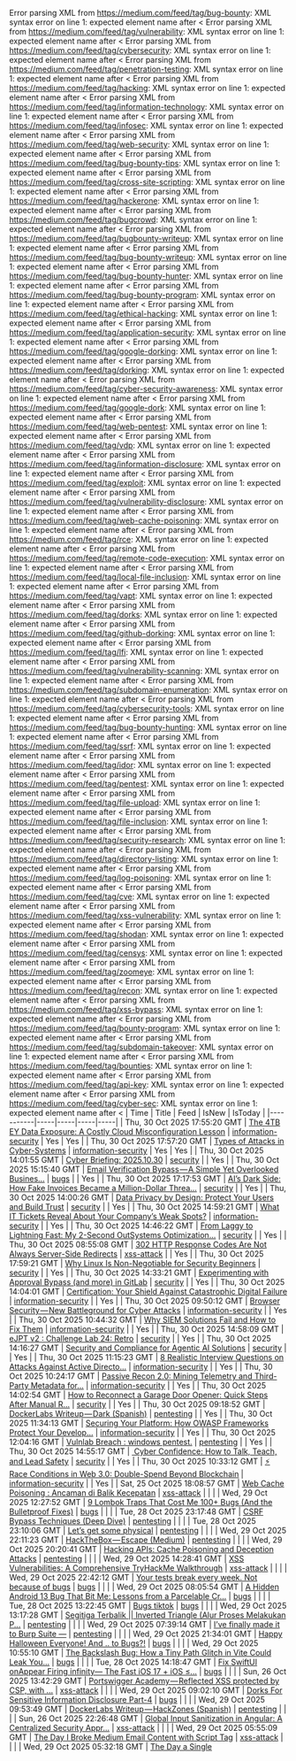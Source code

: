 Error parsing XML from https://medium.com/feed/tag/bug-bounty: XML syntax error on line 1: expected element name after <
Error parsing XML from https://medium.com/feed/tag/vulnerability: XML syntax error on line 1: expected element name after <
Error parsing XML from https://medium.com/feed/tag/cybersecurity: XML syntax error on line 1: expected element name after <
Error parsing XML from https://medium.com/feed/tag/penetration-testing: XML syntax error on line 1: expected element name after <
Error parsing XML from https://medium.com/feed/tag/hacking: XML syntax error on line 1: expected element name after <
Error parsing XML from https://medium.com/feed/tag/information-technology: XML syntax error on line 1: expected element name after <
Error parsing XML from https://medium.com/feed/tag/infosec: XML syntax error on line 1: expected element name after <
Error parsing XML from https://medium.com/feed/tag/web-security: XML syntax error on line 1: expected element name after <
Error parsing XML from https://medium.com/feed/tag/bug-bounty-tips: XML syntax error on line 1: expected element name after <
Error parsing XML from https://medium.com/feed/tag/cross-site-scripting: XML syntax error on line 1: expected element name after <
Error parsing XML from https://medium.com/feed/tag/hackerone: XML syntax error on line 1: expected element name after <
Error parsing XML from https://medium.com/feed/tag/bugcrowd: XML syntax error on line 1: expected element name after <
Error parsing XML from https://medium.com/feed/tag/bugbounty-writeup: XML syntax error on line 1: expected element name after <
Error parsing XML from https://medium.com/feed/tag/bug-bounty-writeup: XML syntax error on line 1: expected element name after <
Error parsing XML from https://medium.com/feed/tag/bug-bounty-hunter: XML syntax error on line 1: expected element name after <
Error parsing XML from https://medium.com/feed/tag/bug-bounty-program: XML syntax error on line 1: expected element name after <
Error parsing XML from https://medium.com/feed/tag/ethical-hacking: XML syntax error on line 1: expected element name after <
Error parsing XML from https://medium.com/feed/tag/application-security: XML syntax error on line 1: expected element name after <
Error parsing XML from https://medium.com/feed/tag/google-dorking: XML syntax error on line 1: expected element name after <
Error parsing XML from https://medium.com/feed/tag/dorking: XML syntax error on line 1: expected element name after <
Error parsing XML from https://medium.com/feed/tag/cyber-security-awareness: XML syntax error on line 1: expected element name after <
Error parsing XML from https://medium.com/feed/tag/google-dork: XML syntax error on line 1: expected element name after <
Error parsing XML from https://medium.com/feed/tag/web-pentest: XML syntax error on line 1: expected element name after <
Error parsing XML from https://medium.com/feed/tag/vdp: XML syntax error on line 1: expected element name after <
Error parsing XML from https://medium.com/feed/tag/information-disclosure: XML syntax error on line 1: expected element name after <
Error parsing XML from https://medium.com/feed/tag/exploit: XML syntax error on line 1: expected element name after <
Error parsing XML from https://medium.com/feed/tag/vulnerability-disclosure: XML syntax error on line 1: expected element name after <
Error parsing XML from https://medium.com/feed/tag/web-cache-poisoning: XML syntax error on line 1: expected element name after <
Error parsing XML from https://medium.com/feed/tag/rce: XML syntax error on line 1: expected element name after <
Error parsing XML from https://medium.com/feed/tag/remote-code-execution: XML syntax error on line 1: expected element name after <
Error parsing XML from https://medium.com/feed/tag/local-file-inclusion: XML syntax error on line 1: expected element name after <
Error parsing XML from https://medium.com/feed/tag/vapt: XML syntax error on line 1: expected element name after <
Error parsing XML from https://medium.com/feed/tag/dorks: XML syntax error on line 1: expected element name after <
Error parsing XML from https://medium.com/feed/tag/github-dorking: XML syntax error on line 1: expected element name after <
Error parsing XML from https://medium.com/feed/tag/lfi: XML syntax error on line 1: expected element name after <
Error parsing XML from https://medium.com/feed/tag/vulnerability-scanning: XML syntax error on line 1: expected element name after <
Error parsing XML from https://medium.com/feed/tag/subdomain-enumeration: XML syntax error on line 1: expected element name after <
Error parsing XML from https://medium.com/feed/tag/cybersecurity-tools: XML syntax error on line 1: expected element name after <
Error parsing XML from https://medium.com/feed/tag/bug-bounty-hunting: XML syntax error on line 1: expected element name after <
Error parsing XML from https://medium.com/feed/tag/ssrf: XML syntax error on line 1: expected element name after <
Error parsing XML from https://medium.com/feed/tag/idor: XML syntax error on line 1: expected element name after <
Error parsing XML from https://medium.com/feed/tag/pentest: XML syntax error on line 1: expected element name after <
Error parsing XML from https://medium.com/feed/tag/file-upload: XML syntax error on line 1: expected element name after <
Error parsing XML from https://medium.com/feed/tag/file-inclusion: XML syntax error on line 1: expected element name after <
Error parsing XML from https://medium.com/feed/tag/security-research: XML syntax error on line 1: expected element name after <
Error parsing XML from https://medium.com/feed/tag/directory-listing: XML syntax error on line 1: expected element name after <
Error parsing XML from https://medium.com/feed/tag/log-poisoning: XML syntax error on line 1: expected element name after <
Error parsing XML from https://medium.com/feed/tag/cve: XML syntax error on line 1: expected element name after <
Error parsing XML from https://medium.com/feed/tag/xss-vulnerability: XML syntax error on line 1: expected element name after <
Error parsing XML from https://medium.com/feed/tag/shodan: XML syntax error on line 1: expected element name after <
Error parsing XML from https://medium.com/feed/tag/censys: XML syntax error on line 1: expected element name after <
Error parsing XML from https://medium.com/feed/tag/zoomeye: XML syntax error on line 1: expected element name after <
Error parsing XML from https://medium.com/feed/tag/recon: XML syntax error on line 1: expected element name after <
Error parsing XML from https://medium.com/feed/tag/xss-bypass: XML syntax error on line 1: expected element name after <
Error parsing XML from https://medium.com/feed/tag/bounty-program: XML syntax error on line 1: expected element name after <
Error parsing XML from https://medium.com/feed/tag/subdomain-takeover: XML syntax error on line 1: expected element name after <
Error parsing XML from https://medium.com/feed/tag/bounties: XML syntax error on line 1: expected element name after <
Error parsing XML from https://medium.com/feed/tag/api-key: XML syntax error on line 1: expected element name after <
Error parsing XML from https://medium.com/feed/tag/cyber-sec: XML syntax error on line 1: expected element name after <
| Time | Title | Feed | IsNew | IsToday |
|-----------|-----|-----|-----|-----|
| Thu, 30 Oct 2025 17:55:20 GMT | [The 4TB EY Data Exposure: A Costly Cloud Misconfiguration Lesson](https://freedium.cfd/https://medium.com/p/c88533741589) | [information-security](https://medium.com/feed/tag/information-security) | Yes | Yes |
| Thu, 30 Oct 2025 17:57:20 GMT | [Types of Attacks in Cyber-Systems](https://freedium.cfd/https://medium.com/p/cb92765bfa11) | [information-security](https://medium.com/feed/tag/information-security) | Yes | Yes |
| Thu, 30 Oct 2025 14:01:55 GMT | [Cyber Briefing: 2025.10.30](https://freedium.cfd/https://medium.com/p/37d99f3f050e) | [security](https://medium.com/feed/tag/security) |  | Yes |
| Thu, 30 Oct 2025 15:15:40 GMT | [Email Verification Bypass — A Simple Yet Overlooked Busines...](https://freedium.cfd/https://medium.com/p/5a9c5980f2aa) | [bugs](https://medium.com/feed/tag/bugs) |  | Yes |
| Thu, 30 Oct 2025 17:17:53 GMT | [AI’s Dark Side: How Fake Invoices Became a Million-Dollar Threa...](https://freedium.cfd/https://medium.com/p/dd00a230dfd7) | [security](https://medium.com/feed/tag/security) |  | Yes |
| Thu, 30 Oct 2025 14:00:26 GMT | [Data Privacy by Design: Protect Your Users and Build Trust](https://freedium.cfd/https://medium.com/p/dd71636821b6) | [security](https://medium.com/feed/tag/security) |  | Yes |
| Thu, 30 Oct 2025 14:59:21 GMT | [What IT Tickets Reveal About Your Company’s Weak Spots?](https://freedium.cfd/https://medium.com/p/158178e8c919) | [information-security](https://medium.com/feed/tag/information-security) |  | Yes |
| Thu, 30 Oct 2025 14:46:22 GMT | [From Laggy to Lightning Fast: My 2-Second OutSystems Optimization...](https://freedium.cfd/https://medium.com/p/dbbd00917853) | [security](https://medium.com/feed/tag/security) |  | Yes |
| Thu, 30 Oct 2025 08:55:08 GMT | [302 HTTP Response Codes Are Not Always Server-Side Redirects](https://freedium.cfd/https://medium.com/p/dc8d0851596f) | [xss-attack](https://medium.com/feed/tag/xss-attack) |  | Yes |
| Thu, 30 Oct 2025 17:59:21 GMT | [Why Linux Is Non-Negotiable for Security Beginners](https://freedium.cfd/https://medium.com/p/3092f7aa7b98) | [security](https://medium.com/feed/tag/security) |  | Yes |
| Thu, 30 Oct 2025 14:33:21 GMT | [Experimenting with Approval Bypass (and more) in GitLab](https://freedium.cfd/https://medium.com/p/06a85c554fb5) | [security](https://medium.com/feed/tag/security) |  | Yes |
| Thu, 30 Oct 2025 14:04:01 GMT | [Certification: Your Shield Against Catastrophic Digital Failure](https://freedium.cfd/https://medium.com/p/844905183011) | [information-security](https://medium.com/feed/tag/information-security) |  | Yes |
| Thu, 30 Oct 2025 09:50:12 GMT | [Browser Security — New Battleground for Cyber Attacks](https://freedium.cfd/https://medium.com/p/45acde7a337d) | [information-security](https://medium.com/feed/tag/information-security) |  | Yes |
| Thu, 30 Oct 2025 10:44:32 GMT | [Why SIEM Solutions Fail and How to Fix Them](https://freedium.cfd/https://medium.com/p/8ddd8499eb73) | [information-security](https://medium.com/feed/tag/information-security) |  | Yes |
| Thu, 30 Oct 2025 14:58:09 GMT | [eJPT v2 : Challenge Lab 24: Retro](https://freedium.cfd/https://medium.com/p/bd3e2b3925dc) | [security](https://medium.com/feed/tag/security) |  | Yes |
| Thu, 30 Oct 2025 14:16:27 GMT | [Security and Compliance for Agentic AI Solutions](https://freedium.cfd/https://medium.com/p/c91867fc9dff) | [security](https://medium.com/feed/tag/security) |  | Yes |
| Thu, 30 Oct 2025 11:15:23 GMT | [8 Realistic Interview Questions on Attacks Against Active Directo...](https://freedium.cfd/https://medium.com/p/4a28f5e96113) | [information-security](https://medium.com/feed/tag/information-security) |  | Yes |
| Thu, 30 Oct 2025 10:24:17 GMT | [ Passive Recon 2.0: Mining Telemetry and Third-Party Metadata for...](https://freedium.cfd/https://medium.com/p/5e92cc76b7fe) | [information-security](https://medium.com/feed/tag/information-security) |  | Yes |
| Thu, 30 Oct 2025 14:02:54 GMT | [How to Reconnect a Garage Door Opener: Quick Steps After Manual R...](https://freedium.cfd/https://medium.com/p/dc87e828d768) | [security](https://medium.com/feed/tag/security) |  | Yes |
| Thu, 30 Oct 2025 09:18:52 GMT | [DockerLabs Writeup — Dark (Spanish)](https://freedium.cfd/https://medium.com/p/a71d0cd0fc5f) | [pentesting](https://medium.com/feed/tag/pentesting) |  | Yes |
| Thu, 30 Oct 2025 11:34:13 GMT | [Securing Your Platform: How OWASP Frameworks Protect Your Develop...](https://freedium.cfd/https://medium.com/p/28ce11febf44) | [information-security](https://medium.com/feed/tag/information-security) |  | Yes |
| Thu, 30 Oct 2025 12:04:16 GMT | [Vulnlab Breach : windows pentest.](https://freedium.cfd/https://medium.com/p/2c75a686ef8e) | [pentesting](https://medium.com/feed/tag/pentesting) |  | Yes |
| Thu, 30 Oct 2025 14:55:17 GMT | [️ Cyber Confidence: How to Talk, Teach, and Lead Safety](https://freedium.cfd/https://medium.com/p/dee6a42cb39d) | [security](https://medium.com/feed/tag/security) |  | Yes |
| Thu, 30 Oct 2025 10:33:12 GMT | [⚡ Race Conditions in Web 3.0: Double-Spend Beyond Blockchain](https://freedium.cfd/https://medium.com/p/5be1b0df6dd4) | [information-security](https://medium.com/feed/tag/information-security) |  | Yes |
| Sat, 25 Oct 2025 18:08:57 GMT | [Web Cache Poisoning : Ancaman di Balik Kecepatan](https://freedium.cfd/https://medium.com/p/67da01a9a8f4) | [xss-attack](https://medium.com/feed/tag/xss-attack) |  |  |
| Wed, 29 Oct 2025 12:27:52 GMT | [9 Lombok Traps That Cost Me 100+ Bugs (And the Bulletproof Fixes)](https://freedium.cfd/https://medium.com/p/8defd05dd2a5) | [bugs](https://medium.com/feed/tag/bugs) |  |  |
| Tue, 28 Oct 2025 23:17:48 GMT | [CSRF Bypass Techniques (Deep Dive)](https://freedium.cfd/https://medium.com/p/12ec2f985362) | [pentesting](https://medium.com/feed/tag/pentesting) |  |  |
| Tue, 28 Oct 2025 23:10:06 GMT | [Let’s get some physical](https://freedium.cfd/https://medium.com/p/66b8ae9f50a3) | [pentesting](https://medium.com/feed/tag/pentesting) |  |  |
| Wed, 29 Oct 2025 22:11:23 GMT | [HackTheBox — Escape (Medium)](https://freedium.cfd/https://medium.com/p/306404e55e62) | [pentesting](https://medium.com/feed/tag/pentesting) |  |  |
| Wed, 29 Oct 2025 20:20:41 GMT | [Hacking APIs: Cache Poisoning and Deception Attacks](https://freedium.cfd/https://medium.com/p/19527e2d7e6e) | [pentesting](https://medium.com/feed/tag/pentesting) |  |  |
| Wed, 29 Oct 2025 14:28:41 GMT | [XSS Vulnerabilities: A Comprehensive TryHackMe Walkthrough](https://freedium.cfd/https://medium.com/p/ae1c58dd712c) | [xss-attack](https://medium.com/feed/tag/xss-attack) |  |  |
| Wed, 29 Oct 2025 22:42:12 GMT | [Your tests break every week. Not because of bugs](https://freedium.cfd/https://medium.com/p/b34b6658447d) | [bugs](https://medium.com/feed/tag/bugs) |  |  |
| Wed, 29 Oct 2025 08:05:54 GMT | [A Hidden Android 13 Bug That Bit Me: Lessons from a Parcelable Cr...](https://freedium.cfd/https://medium.com/p/df31ba1eeb92) | [bugs](https://medium.com/feed/tag/bugs) |  |  |
| Tue, 28 Oct 2025 13:22:45 GMT | [Bugs tiktok](https://freedium.cfd/https://medium.com/p/78259fa7b51c) | [bugs](https://medium.com/feed/tag/bugs) |  |  |
| Wed, 29 Oct 2025 13:17:28 GMT | [Segitiga Terbalik \|\| Inverted Triangle (Alur Proses Melakukan P...](https://freedium.cfd/https://medium.com/p/b3836bdf7b93) | [pentesting](https://medium.com/feed/tag/pentesting) |  |  |
| Wed, 29 Oct 2025 07:39:14 GMT | [I’ve finally made it to Burp Suite —](https://freedium.cfd/https://medium.com/p/fd8f9527e4d6) | [pentesting](https://medium.com/feed/tag/pentesting) |  |  |
| Wed, 29 Oct 2025 21:34:01 GMT | [Happy Halloween Everyone! And .. to Bugs?!](https://freedium.cfd/https://medium.com/p/f6577ec8c060) | [bugs](https://medium.com/feed/tag/bugs) |  |  |
| Wed, 29 Oct 2025 10:55:10 GMT | [ The Backslash Bug: How a Tiny Path Glitch in Vite Could Leak You...](https://freedium.cfd/https://medium.com/p/9641de420f5e) | [bugs](https://medium.com/feed/tag/bugs) |  |  |
| Tue, 28 Oct 2025 14:18:47 GMT | [Fix SwiftUI onAppear Firing infinity— The Fast iOS 17 + iOS ≤...](https://freedium.cfd/https://medium.com/p/4e0758223333) | [bugs](https://medium.com/feed/tag/bugs) |  |  |
| Sun, 26 Oct 2025 13:42:29 GMT | [Portswigger Academy — Reflected XSS protected by CSP, with ...](https://freedium.cfd/https://medium.com/p/5954a67dbdea) | [xss-attack](https://medium.com/feed/tag/xss-attack) |  |  |
| Wed, 29 Oct 2025 09:02:10 GMT | [Dorks For Sensitive Information Disclosure Part-4](https://freedium.cfd/https://medium.com/p/5bc360ce551e) | [bugs](https://medium.com/feed/tag/bugs) |  |  |
| Wed, 29 Oct 2025 09:53:49 GMT | [DockerLabs Writeup — HackZones (Spanish)](https://freedium.cfd/https://medium.com/p/1f4f862c7339) | [pentesting](https://medium.com/feed/tag/pentesting) |  |  |
| Sun, 26 Oct 2025 22:26:48 GMT | [Global Input Sanitization in Angular: A Centralized Security Appr...](https://freedium.cfd/https://medium.com/p/1902cfdfcc65) | [xss-attack](https://medium.com/feed/tag/xss-attack) |  |  |
| Wed, 29 Oct 2025 05:55:09 GMT | [The Day I Broke Medium Email Content with Script Tag](https://freedium.cfd/https://medium.com/p/de7a11cad167) | [xss-attack](https://medium.com/feed/tag/xss-attack) |  |  |
| Wed, 29 Oct 2025 05:32:18 GMT | [The Day a Single <script> Tag Crashed My React App](https://freedium.cfd/https://medium.com/p/f6c7d7d91fa5) | [xss-attack](https://medium.com/feed/tag/xss-attack) |  |  |
| Wed, 29 Oct 2025 01:41:41 GMT | [CORS Vulnerability](https://freedium.cfd/https://medium.com/p/fdf22666776c) | [pentesting](https://medium.com/feed/tag/pentesting) |  |  |
| Sat, 25 Oct 2025 19:14:29 GMT | [Reflected XSS with Base64 — Breaching Obscurity in Seconds](https://freedium.cfd/https://medium.com/p/38e3ca07b085) | [xss-attack](https://medium.com/feed/tag/xss-attack) |  |  |
| Wed, 29 Oct 2025 16:01:37 GMT | [ When a Bug Takes Days to Fix… and Still Refuses to Die](https://freedium.cfd/https://medium.com/p/356993327143) | [bugs](https://medium.com/feed/tag/bugs) |  |  |
| Tue, 28 Oct 2025 21:26:27 GMT | [How Bug Hunters Chain XSS Into Account Takeover in 2025](https://freedium.cfd/https://medium.com/p/525d67f07746) | [xss-attack](https://medium.com/feed/tag/xss-attack) |  |  |

